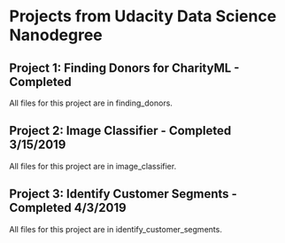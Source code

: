 # Projects from Udacity Data Science Nanodegree

## Project 1: Finding Donors for CharityML - Completed 

All files for this project are in finding_donors.

## Project 2: Image Classifier - Completed 3/15/2019

All files for this project are in image_classifier.

## Project 3: Identify Customer Segments - Completed 4/3/2019

All files for this project are in identify_customer_segments.
